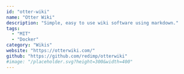 ```yaml
---
id: "otter-wiki"
name: "Otter Wiki"
description: "Simple, easy to use wiki software using markdown."
tags:
  - "MIT"
  - "Docker"
category: "Wikis"
website: "https://otterwiki.com/"
github: "https://github.com/redimp/otterwiki"
#image: "/placeholder.svg?height=300&width=400"
---
```


